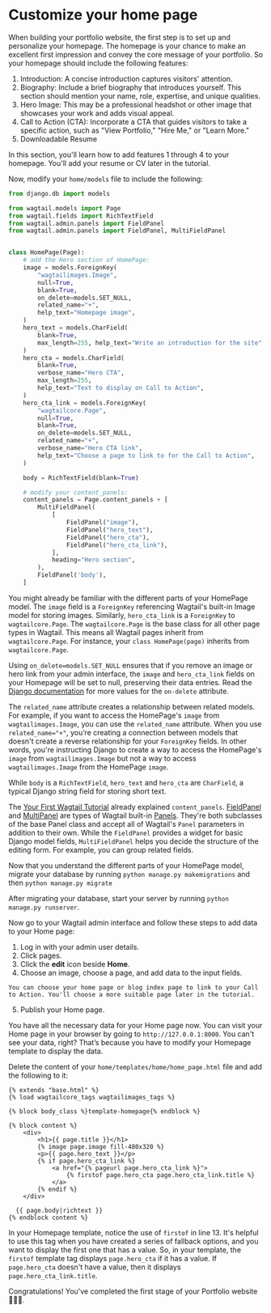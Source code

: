 # Customize your home page

When building your portfolio website, the first step is to set up and personalize your homepage. The homepage is your chance to make an excellent first impression and convey the core message of your portfolio. So your homepage should include the following features:

1. Introduction: A concise introduction captures visitors' attention.
2. Biography: Include a brief biography that introduces yourself. This section should mention your name, role, expertise, and unique qualities.
3. Hero Image: This may be a professional headshot or other image that showcases your work and adds visual appeal.
4. Call to Action (CTA): Incorporate a CTA that guides visitors to take a specific action, such as "View Portfolio," "Hire Me," or "Learn More."
5. Downloadable Resume

In this section, you'll learn how to add features 1 through 4 to your homepage. You'll add your resume or CV later in the tutorial.

Now, modify your `home/models` file to include the following:

```python
from django.db import models

from wagtail.models import Page
from wagtail.fields import RichTextField
from wagtail.admin.panels import FieldPanel
from wagtail.admin.panels import FieldPanel, MultiFieldPanel


class HomePage(Page):
    # add the Hero section of HomePage:
    image = models.ForeignKey(
        "wagtailimages.Image",
        null=True,
        blank=True,
        on_delete=models.SET_NULL,
        related_name="+",
        help_text="Homepage image",
    )
    hero_text = models.CharField(
        blank=True,
        max_length=255, help_text="Write an introduction for the site"
    )
    hero_cta = models.CharField(
        blank=True,
        verbose_name="Hero CTA",
        max_length=255,
        help_text="Text to display on Call to Action",
    )
    hero_cta_link = models.ForeignKey(
        "wagtailcore.Page",
        null=True,
        blank=True,
        on_delete=models.SET_NULL,
        related_name="+",
        verbose_name="Hero CTA link",
        help_text="Choose a page to link to for the Call to Action",
    )

    body = RichTextField(blank=True)

    # modify your content_panels:
    content_panels = Page.content_panels + [
        MultiFieldPanel(
            [
                FieldPanel("image"),
                FieldPanel("hero_text"),
                FieldPanel("hero_cta"),
                FieldPanel("hero_cta_link"),
            ],
            heading="Hero section",
        ),
        FieldPanel('body'),
    ]
```

You might already be familiar with the different parts of your HomePage model. The `image` field is a `ForeignKey` referencing Wagtail's built-in Image model for storing images. Similarly, `hero_cta_link` is a `ForeignKey` to `wagtailcore.Page`. The `wagtailcore.Page` is the base class for all other page types in Wagtail. This means all Wagtail pages inherit from `wagtailcore.Page`. For instance, your `class HomePage(page)` inherits from `wagtailcore.Page`.

Using `on_delete=models.SET_NULL` ensures that if you remove an image or hero link from your admin interface, the `image` and `hero_cta_link` fields on your Homepage will be set to null, preserving their data entries. Read the [Django documentation](https://docs.djangoproject.com/en/4.2/ref/models/fields/#django.db.models.ForeignKey.on_delete) for more values for the `on-delete` attribute. 

The `related_name` attribute creates a relationship between related models. For example, if you want to access the HomePage's `image` from `wagtailimages.Image`, you can use the `related_name` attribute. When you use `related_name="+"`, you’re creating a connection between models that doesn't create a reverse relationship for your `ForeignKey` fields. In other words, you're instructing Django to create a way to access the HomePage's `image` from `wagtailimages.Image` but not a way to access `wagtailimages.Image` from the HomePage `image`. 

While `body` is a `RichTextField`, `hero_text` and `hero_cta` are `CharField`, a typical Django string field for storing short text.

The [Your First Wagtail Tutorial]() already explained `content_panels`. [FieldPanel](https://docs.wagtail.org/en/stable/reference/pages/panels.html#fieldpanel) and [MultiPanel](https://docs.wagtail.org/en/stable/reference/pages/panels.html#multifieldpanel) are types of Wagtail built-in [Panels](https://docs.wagtail.org/en/stable/reference/pages/panels.html#panel-types). They're both subclasses of the base Panel class and accept all of Wagtail's `Panel` parameters in addition to their own. While the `FieldPanel` provides a widget for basic Django model fields, `MultiFieldPanel` helps you decide the structure of the editing form. For example, you can group related fields.

Now that you understand the different parts of your HomePage model, migrate your database by running `python manage.py makemigrations` and
then `python manage.py migrate`

After migrating your database, start your server by running
`python manage.py runserver`.

Now go to your Wagtail admin interface and follow these steps to add data to your Home page:
1. Log in with your admin user details.
2. Click pages.
3. Click the **edit** icon beside **Home**.
4. Choose an image, choose a page, and add data to the input fields.

```Note
You can choose your home page or blog index page to link to your Call to Action. You'll choose a more suitable page later in the tutorial.
```

5. Publish your Home page.

You have all the necessary data for your Home page now. You can visit your Home page in your browser by going to `http://127.0.0.1:8000`. You can't see your data, right? That’s because you have to modify your Homepage template to display the data.

Delete the content of your `home/templates/home/home_page.html` file and add the following to it:

```html+django
{% extends "base.html" %}
{% load wagtailcore_tags wagtailimages_tags %}

{% block body_class %}template-homepage{% endblock %}

{% block content %}
    <div>
        <h1>{{ page.title }}</h1>
        {% image page.image fill-480x320 %}
        <p>{{ page.hero_text }}</p>
        {% if page.hero_cta_link %}
            <a href="{% pageurl page.hero_cta_link %}">
                {% firstof page.hero_cta page.hero_cta_link.title %}
            </a>
        {% endif %}
    </div>

  {{ page.body|richtext }}
{% endblock content %}
```

In your Homepage template, notice the use of `firstof` in line 13. It's helpful to use this tag when you have created a series of fallback options, and you want to display the first one that has a value. So, in your template, the `firstof` template tag displays `page.hero_cta` if it has a value. If `page.hero_cta` doesn't have a value, then it displays `page.hero_cta_link.title`.

Congratulations! You've completed the first stage of your Portfolio website 🎉🎉🎉.

<!-- Note to Damilola: Provide an explanation for StreamField and distinguish it from RichtextField; Ask for a draft explanation of wagtailcore.Page from Thibaud. Explain "firstof" in the Homepage template. You can reference the "firstof" in django documentation-->
